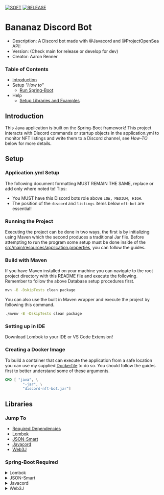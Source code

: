 [![SOFT](https://github.com/Aman7123/discord-nft-bot/actions/workflows/SOFT.yml/badge.svg?branch=main)](https://github.com/Aman7123/discord-nft-bot/actions/workflows/SOFT.yml) [![RELEASE](https://github.com/Aman7123/discord-nft-bot/actions/workflows/RELEASE.yml/badge.svg?branch=main)](https://github.com/Aman7123/discord-nft-bot/actions/workflows/RELEASE.yml)

# Bananaz Discord Bot
* Description: A Discord bot made with @Javacord and @ProjectOpenSea API!
* Version: (Check main for release or develop for dev)
* Creator: Aaron Renner

### Table of Contents
* [Introduction](#introduction)
* Setup *"How to"*
  * [Run Spring-Boot](#running-the-project)
* Help
  * [Setup Libraries and Examples](#libraries)
  
## Introduction

This Java application is built on the Spring-Boot framework! This project interacts with Discord commands or startup objects in the application.yml to monitor NFT listings and write them to a Discord channel, see *How-TO* below for more details.

## Setup
### Application.yml Setup
The following document formatting MUST REMAIN THE SAME, replace or add only where noted to!
Tips:
* You MUST have this Discord bots role above `LOW, MEDIUM, HIGH`.
* The position of the `discord` and `listings` items below `nft-bot` are essential!

### Running the Project

Executing the project can be done in two ways, the first is by initializing using Maven which the second produces a traditional Jar file. Before attempting to run the program some setup must be done inside of the [src/main/resources/application.properties](src/main/resources/application.yml), you can follow the guides.

### Build with Maven

If you have Maven installed on your machine you can navigate to the root project directory with this README file and execute the following. Remember to follow the above Database setup procedures first.
```sh
mvn -B -DskipTests clean package
```
You can also use the built in Maven wrapper and execute the project by following this command.
```sh
./mvnw -B -DskipTests clean package
```
### Setting up in IDE

Download Lombok to your IDE or VS Code Extension!

### Creating a Docker Image

To build a container that can execute the application from a safe location you can use my supplied [Dockerfile](Dockerfile) to do so. You should follow the guides first to better understand some of these arguments.

```Dockerfile
CMD [ "java", \
        "-jar", \
        "discord-nft-bot.jar"]
```

## Libraries

### Jump To
* [Required Dependencies](#spring-boot-required)
* [Lombok](#lombok)
* [JSON-Smart](#json-smart)
* [Javacord](#javacord)
* [Web3J](#web3j)

### Spring-Boot Required
<details><summary>Lombok</summary>
* [Lombok - Automated Class Method Generation](https://projectlombok.org/features/all)
```pom
<dependency>
    <groupId>org.projectlombok</groupId>
    <artifactId>lombok</artifactId>
    <optional>true</optional>
</dependency>
```
</details>
<details><summary>JSON-Smart</summary>
* [JSON Parser JAVADOC](https://javadoc.io/doc/net.minidev/json-smart/latest/index.html)
```pom
<dependency>
    <groupId>net.minidev</groupId>
    <artifactId>json-smart</artifactId>
</dependency>
```
</details>
<details><summary>Javacord</summary>
* [Javacord - An easy to use multithreaded library for creating Discord bots in Java](https://github.com/Javacord/Javacord/)
```pom
<dependency>
    <groupId>org.javacord</groupId>
    <artifactId>javacord</artifactId>
    <type>pom</type>
</dependency>
```
</details>
<details><summary>Web3J</summary>
* [Web3J - Lightweight Java and Android library for integration with Ethereum clients.](https://github.com/web3j/web3j)
```pom
<dependency>
    <groupId>org.javacord</groupId>
    <artifactId>javacord</artifactId>
    <type>pom</type>
</dependency>
```
</details>
